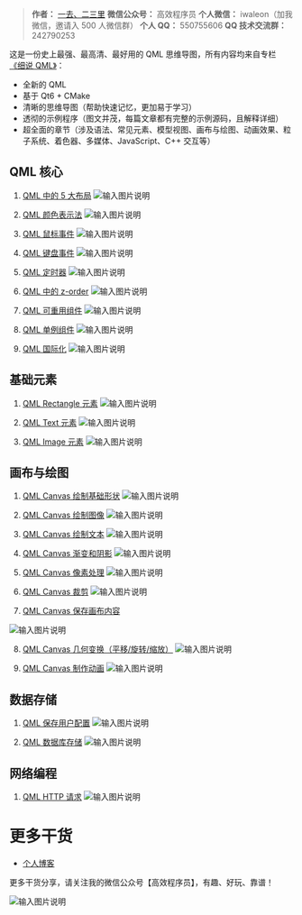 > **作者：** [一去、二三里](https://waleon.blog.csdn.net/)
> **微信公众号：** 高效程序员
>  **个人微信：** iwaleon（加我微信，邀请入 500 人微信群）
>  **个人 QQ：** 550755606
>  **QQ 技术交流群：** 242790253

这是一份史上最强、最高清、最好用的 QML 思维导图，所有内容均来自专栏 [《细说 QML》](https://waleon.blog.csdn.net/article/details/58064240)：

- 全新的 QML
- 基于 Qt6 + CMake
- 清晰的思维导图（帮助快速记忆，更加易于学习）
- 透彻的示例程序（图文并茂，每篇文章都有完整的示例源码，且解释详细）
- 超全面的章节（涉及语法、常见元素、模型视图、画布与绘图、动画效果、粒子系统、着色器、多媒体、JavaScript、C++ 交互等）

## QML 核心

1. [QML 中的 5 大布局](https://waleon.blog.csdn.net/article/details/129222151)
![输入图片说明](assets/core/QML%20%E4%B8%AD%E7%9A%84%205%20%E5%A4%A7%E5%B8%83%E5%B1%80.png)

2. [QML 颜色表示法](https://waleon.blog.csdn.net/article/details/129230582)
![输入图片说明](assets/core/QML%20%E9%A2%9C%E8%89%B2%E8%A1%A8%E7%A4%BA%E6%B3%95.png)

3. [QML 鼠标事件](https://waleon.blog.csdn.net/article/details/129252688)
![输入图片说明](assets/core/QML%20%E9%BC%A0%E6%A0%87%E4%BA%8B%E4%BB%B6.png)

4. [QML 键盘事件](https://waleon.blog.csdn.net/article/details/129309600)
![输入图片说明](assets/core/QML%20%E9%94%AE%E7%9B%98%E4%BA%8B%E4%BB%B6.png)

5. [QML 定时器](https://waleon.blog.csdn.net/article/details/129340128)
![输入图片说明](assets/core/QML%20%E5%AE%9A%E6%97%B6%E5%99%A8.png)

6. [QML 中的 z-order](https://waleon.blog.csdn.net/article/details/129351643)
![输入图片说明](assets/core/QML%20%E4%B8%AD%E7%9A%84%20z-order.png)

7. [QML 可重用组件](https://waleon.blog.csdn.net/article/details/129456882)
![输入图片说明](assets/core/QML%20%E5%8F%AF%E9%87%8D%E7%94%A8%E7%BB%84%E4%BB%B6.png)

8. [QML 单例组件](https://waleon.blog.csdn.net/article/details/132052748)
![输入图片说明](assets/core/QML%20%E5%8D%95%E4%BE%8B%E7%BB%84%E4%BB%B6.png)

9. [QML 国际化](https://waleon.blog.csdn.net/article/details/129705799)
![输入图片说明](assets/core/QML%20%E5%9B%BD%E9%99%85%E5%8C%96.png)


## 基础元素
1. [QML Rectangle 元素](https://waleon.blog.csdn.net/article/details/129814075)
![输入图片说明](assets/item/QML%20Rectangle%20%E5%85%83%E7%B4%A0.png)

2. [QML Text 元素](https://waleon.blog.csdn.net/article/details/130977326)
![输入图片说明](assets/item/QML%20Text%20%E5%85%83%E7%B4%A0.png)

3. [QML Image 元素](https://waleon.blog.csdn.net/article/details/131197531)
![输入图片说明](assets/item/QML%20Image%20%E5%85%83%E7%B4%A0.png)

## 画布与绘图

1. [QML Canvas 绘制基础形状](https://waleon.blog.csdn.net/article/details/131254637)
![输入图片说明](assets/canvas/QML%20Canvas%20%E7%BB%98%E5%88%B6%E5%9F%BA%E7%A1%80%E5%BD%A2%E7%8A%B6.png)

2. [QML Canvas 绘制图像](https://waleon.blog.csdn.net/article/details/131317973)
![输入图片说明](assets/canvas/QML%20Canvas%20%E7%BB%98%E5%88%B6%E5%9B%BE%E5%83%8F.png)

3. [QML Canvas 绘制文本](https://waleon.blog.csdn.net/article/details/131344711)
![输入图片说明](assets/canvas/QML%20Canvas%20%E7%BB%98%E5%88%B6%E6%96%87%E6%9C%AC.png)

4. [QML Canvas 渐变和阴影](https://waleon.blog.csdn.net/article/details/131394488)
![输入图片说明](assets/canvas/QML%20Canvas%20%E6%B8%90%E5%8F%98%E5%92%8C%E9%98%B4%E5%BD%B1.png)

5. [QML Canvas 像素处理](https://waleon.blog.csdn.net/article/details/131435731)
![输入图片说明](assets/canvas/QML%20Canvas%20%E5%83%8F%E7%B4%A0%E5%A4%84%E7%90%86.png)

6. [QML Canvas 裁剪](https://waleon.blog.csdn.net/article/details/131472181)
![输入图片说明](assets/canvas/QML%20Canvas%20%E8%A3%81%E5%89%AA.png)

7. [QML Canvas 保存画布内容](https://waleon.blog.csdn.net/article/details/131537197)

![输入图片说明](assets/canvas/QML%20Canvas%20%E4%BF%9D%E5%AD%98%E7%94%BB%E5%B8%83%E5%86%85%E5%AE%B9.png)

8. [QML Canvas 几何变换（平移/旋转/缩放）](https://waleon.blog.csdn.net/article/details/131655394)
![输入图片说明](assets/canvas/QML%20Canvas%20%E5%87%A0%E4%BD%95%E5%8F%98%E6%8D%A2%EF%BC%88%E5%B9%B3%E7%A7%BB_%E6%97%8B%E8%BD%AC_%E7%BC%A9%E6%94%BE%EF%BC%89.png)

9. [QML Canvas 制作动画](https://waleon.blog.csdn.net/article/details/131581909)
![输入图片说明](assets/canvas/QML%20Canvas%20%E5%88%B6%E4%BD%9C%E5%8A%A8%E7%94%BB.png)

## 数据存储

1. [QML 保存用户配置](https://waleon.blog.csdn.net/article/details/132073943)
![输入图片说明](assets/storage/QML%20%E4%BF%9D%E5%AD%98%E7%94%A8%E6%88%B7%E9%85%8D%E7%BD%AE.png)

2. [QML 数据库存储](https://waleon.blog.csdn.net/article/details/132156646)
![输入图片说明](assets/storage/QML%20%E6%95%B0%E6%8D%AE%E5%BA%93%E5%AD%98%E5%82%A8.png)

## 网络编程

1. [QML HTTP 请求](https://waleon.blog.csdn.net/article/details/132235514)
![输入图片说明](assets/network/QML%20HTTP%20%E8%AF%B7%E6%B1%82.png)

# 更多干货

- [个人博客](https://waleon.blog.csdn.net/)

更多干货分享，请关注我的微信公众号【高效程序员】，有趣、好玩、靠谱！

![输入图片说明](assets/qrcode.jpg)
